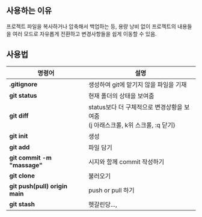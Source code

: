 ## 사용하는 이유

프로젝트 파일을 복사하거나 압축해서 백업하는 등, 용량 낭비 없이 프로젝트의 내용들을 여러 모드로 자유롭게 전환하고 변경사항들을 쉽게 이동할 수 있음.

## 사용법

| 명령어                         | 설명                                                                              |
| ------------------------------ | --------------------------------------------------------------------------------- |
| **.gitignore**                 | 생성하여 git에 맡기지 않을 파일을 기재                                            |
| **git status**                 | 현재 폴더의 상태을 보여줌                                                         |
| **git diff**                   | status보다 더 구체적으로 변경상황을 보여줌<br>(j 아래스크롤, k위 스크롤, :q 닫기) |
| **git init**                   | 생성                                                                              |
| **git add**                    | 파일 담기                                                                         |
| **git commit -m "massage"**    | 시지와 함께 commit 작성하기                                                       |
| **git clone**                  | 불러오기                                                                          |
| **git push(pull) origin main** | push or pull 하기                                                                 |
| **git stash**                  | 헷갈린당...,                                                                      |
